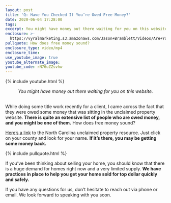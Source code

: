 ```yaml
---
layout: post
title: 'Q: Have You Checked If You’re Owed Free Money?'
date: 2020-06-04 17:28:00
tags:
excerpt: You might have money out there waiting for you on this website.
enclosure: >-
  https://vyralmarketing.s3.amazonaws.com/Jason+Bramblett/Videos/Are+You+Qualified+For+Free+Money_+-+Jason+Bramblett+Real+Estate.mp4
pullquote: How does free money sound?
enclosure_type: video/mp4
enclosure_time:
use_youtube_image: true
youtube_alternate_image:
youtube_code: rN76uZZsvhw
---
```


{% include youtube.html %}

<center><em>You might have money out there waiting for you on this website.</em></center>
&nbsp;

While doing some title work recently for a client, I came across the fact that they were owed some money that was sitting in the unclaimed property website. **There is quite an extensive list of people who are owed money, and you might be one of them.** How does free money sound?

[Here’s a link](https://www.nccash.com/claiming-your-unclaimed-property) to the North Carolina unclaimed property resource. Just click on your county and look for your name. **If it’s there, you may be getting some money back.**

{% include pullquote.html %}

If you’ve been thinking about selling your home, you should know that there is a huge demand for homes right now and a very limited supply. **We have practices in place to help you get your home sold for top dollar quickly and safely.&nbsp;**

If you have any questions for us, don’t hesitate to reach out via phone or email. We look forward to speaking with you soon.

&nbsp;